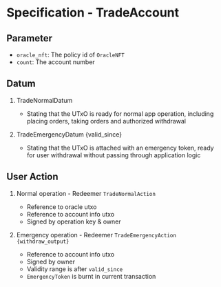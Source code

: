 # Specification - TradeAccount

## Parameter

- `oracle_nft`: The policy id of `OracleNFT`
- `count`: The account number

## Datum

1. TradeNormalDatum

   - Stating that the UTxO is ready for normal app operation, including placing orders, taking orders and authorized withdrawal

2. TradeEmergencyDatum {valid_since}

   - Stating that the UTxO is attached with an emergency token, ready for user withdrawal without passing through application logic

## User Action

1. Normal operation - Redeemer `TradeNormalAction`

   - Reference to oracle utxo
   - Reference to account info utxo
   - Signed by operation key & owner

2. Emergency operation - Redeemer `TradeEmergencyAction {withdraw_output}`

   - Reference to account info utxo
   - Signed by owner
   - Validity range is after `valid_since`
   - `EmergencyToken` is burnt in current transaction
